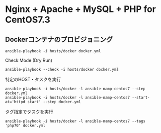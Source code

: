 # Nginx + Apache + MySQL + PHP for CentOS7.3

## Dockerコンテナのプロビジョニング

```
ansible-playbook -i hosts/docker docker.yml
```

Check Mode (Dry Run)

```
ansible-playbook --check -i hosts/docker docker.yml
```

特定のHOST・タスクを実行

```
ansible-playbook -i hosts/docker -l ansible-namp-centos7 --step docker.yml
ansible-playbook -i hosts/docker -l ansible-namp-centos7 --start-at='httpd start' --step docker.yml
```

タグ指定でタスクを実行

```
ansible-playbook -i hosts/docker -l ansible-namp-centos7 --tags 'php70' docker.yml
```